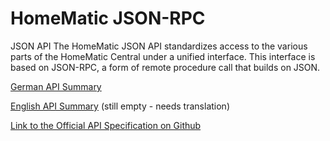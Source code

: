 # HomeMatic JSON-RPC

JSON API The HomeMatic JSON API standardizes access to the various parts of the HomeMatic Central under a unified interface. This interface is based on JSON-RPC, a form of remote procedure call that builds on JSON.

[German API Summary](./README.de.md)

[English API Summary](./README.en.md) (still empty - needs translation)

[Link to the Official API Specification on Github](https://github.com/eq-3/occu/blob/master/WebUI/www/api/methods.conf)
